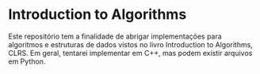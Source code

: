 # Introduction to Algorithms
Este repositório tem a finalidade de abrigar implementações para algoritmos e estruturas de dados vistos no livro Introduction to Algorithms, CLRS. Em geral, tentarei implementar em C++, mas podem existir arquivos em Python.
